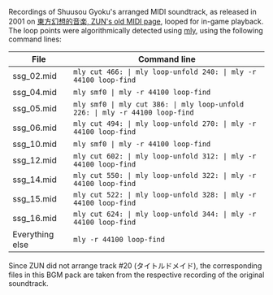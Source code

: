 
Recordings of Shuusou Gyoku's arranged MIDI soundtrack, as released in 2001 on [東方幻想的音楽, ZUN's old MIDI page](https://www16.big.or.jp/~zun/html/music_old.html), looped for in-game playback.\
The loop points were algorithmically detected using [mly](https://github.com/nmlgc/mly), using the following command lines:

| File            | Command line                                                                 |
| --------------- | ---------------------------------------------------------------------------- |
| ssg_02.mid      | `mly cut 466: \| mly loop-unfold 240: \| mly -r 44100 loop-find`             |
| ssg_04.mid      | `mly smf0 \| mly -r 44100 loop-find`                                         |
| ssg_05.mid      | `mly smf0 \| mly cut 386: \| mly loop-unfold 226: \| mly -r 44100 loop-find` |
| ssg_06.mid      | `mly cut 494: \| mly loop-unfold 270: \| mly -r 44100 loop-find`             |
| ssg_10.mid      | `mly smf0 \| mly -r 44100 loop-find`                                         |
| ssg_12.mid      | `mly cut 602: \| mly loop-unfold 312: \| mly -r 44100 loop-find`             |
| ssg_14.mid      | `mly cut 550: \| mly loop-unfold 322: \| mly -r 44100 loop-find`             |
| ssg_15.mid      | `mly cut 522: \| mly loop-unfold 328: \| mly -r 44100 loop-find`             |
| ssg_16.mid      | `mly cut 624: \| mly loop-unfold 344: \| mly -r 44100 loop-find`             |
| Everything else | `mly -r 44100 loop-find`                                                     |

Since ZUN did not arrange track #20 (タイトルドメイド), the corresponding files in this BGM pack are taken from the respective recording of the original soundtrack.
